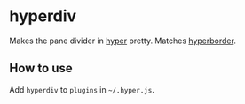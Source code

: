 # hyperdiv

Makes the pane divider in [hyper](https://hyper.is/) pretty. Matches [hyperborder](https://github.com/webmatze/hyperborder).

## How to use

Add `hyperdiv` to `plugins` in `~/.hyper.js`.
